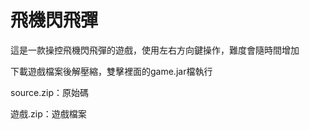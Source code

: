# 飛機閃飛彈
這是一款操控飛機閃飛彈的遊戲，使用左右方向鍵操作，難度會隨時間增加

下載遊戲檔案後解壓縮，雙擊裡面的game.jar檔執行

source.zip：原始碼

遊戲.zip：遊戲檔案

